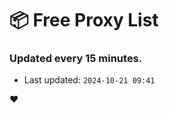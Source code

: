 # :package: Free Proxy List
### Updated every 15 minutes.

- Last updated: `2024-10-21 09:41`

:heart:
